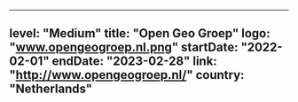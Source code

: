 
---
level: "Medium"
title: "Open Geo Groep"
logo: "www.opengeogroep.nl.png"
startDate: "2022-02-01"
endDate: "2023-02-28"
link: "http://www.opengeogroep.nl/"
country: "Netherlands"
---
